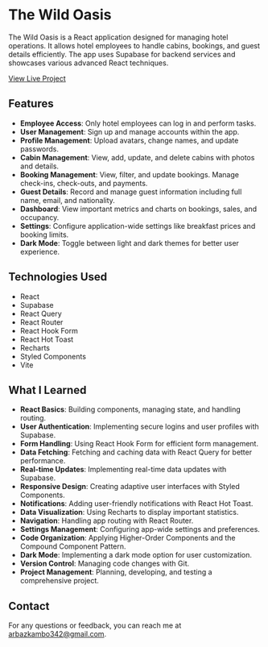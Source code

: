 # The Wild Oasis

The Wild Oasis is a React application designed for managing hotel operations. It allows hotel employees to handle cabins, bookings, and guest details efficiently. The app uses Supabase for backend services and showcases various advanced React techniques.

[View Live Project](https://the-wild-oasis-rest.vercel.app/login)

## Features

- **Employee Access**: Only hotel employees can log in and perform tasks.
- **User Management**: Sign up and manage accounts within the app.
- **Profile Management**: Upload avatars, change names, and update passwords.
- **Cabin Management**: View, add, update, and delete cabins with photos and details.
- **Booking Management**: View, filter, and update bookings. Manage check-ins, check-outs, and payments.
- **Guest Details**: Record and manage guest information including full name, email, and nationality.
- **Dashboard**: View important metrics and charts on bookings, sales, and occupancy.
- **Settings**: Configure application-wide settings like breakfast prices and booking limits.
- **Dark Mode**: Toggle between light and dark themes for better user experience.

## Technologies Used

- React
- Supabase
- React Query
- React Router
- React Hook Form
- React Hot Toast
- Recharts
- Styled Components
- Vite

## What I Learned

- **React Basics**: Building components, managing state, and handling routing.
- **User Authentication**: Implementing secure logins and user profiles with Supabase.
- **Form Handling**: Using React Hook Form for efficient form management.
- **Data Fetching**: Fetching and caching data with React Query for better performance.
- **Real-time Updates**: Implementing real-time data updates with Supabase.
- **Responsive Design**: Creating adaptive user interfaces with Styled Components.
- **Notifications**: Adding user-friendly notifications with React Hot Toast.
- **Data Visualization**: Using Recharts to display important statistics.
- **Navigation**: Handling app routing with React Router.
- **Settings Management**: Configuring app-wide settings and preferences.
- **Code Organization**: Applying Higher-Order Components and the Compound Component Pattern.
- **Dark Mode**: Implementing a dark mode option for user customization.
- **Version Control**: Managing code changes with Git.
- **Project Management**: Planning, developing, and testing a comprehensive project.

## Contact

For any questions or feedback, you can reach me at [arbazkambo342@gmail.com](mailto:arbazkambo342@gmail.com).
